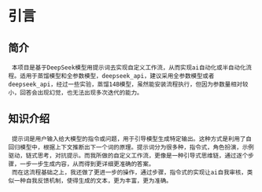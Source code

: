 # 引言
   ## 简介
     本项目是基于DeepSeek模型用提示词去实现自定义工作流，从而实现ai自动化或半自动化流程。适用于蒸馏模型和全参数模型，deepseek_api，建议采用全参数模型或者deepseek_api，经过一些实验，蒸馏14B模型，虽然能安装流程执行，但因为参数量相对较小，回答会出现幻觉，也无法出现多次迭代的能力。
   ## 知识介绍
     提示词是用户输入给大模型的指令或问题，用于引导模型生成特定输出。这种方式是利用了自回归模型中，根据上下文推断出下一个词的原理。提示词分为很多种，指令式，角色扮演，示例驱动，链式思考，对抗提示。而我所做的自定义工作流，更像是一种引导式思维链，通过逐个步骤，一步一步生成内容，从而得到更详细更准确的答案。
     而在这流程基础之上，我还做了更进一步的操作，通过步骤，指令式的实现让ai自我审核，类似一种自我反馈机制，使得生成的文本，更为丰富，更为准确。
